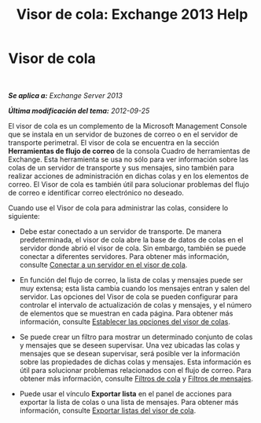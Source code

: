 ﻿---
title: 'Visor de cola: Exchange 2013 Help'
TOCTitle: Visor de cola
ms:assetid: db892f88-5c13-4607-a38c-8845b35ab8b2
ms:mtpsurl: https://technet.microsoft.com/es-es/library/Bb124789(v=EXCHG.150)
ms:contentKeyID: 49895954
ms.date: 05/22/2018
mtps_version: v=EXCHG.150
ms.translationtype: MT
---

# Visor de cola

 

_**Se aplica a:** Exchange Server 2013_

_**Última modificación del tema:** 2012-09-25_

El visor de cola es un complemento de la Microsoft Management Console que se instala en un servidor de buzones de correo o en el servidor de transporte perimetral. El visor de cola se encuentra en la sección **Herramientas de flujo de correo** de la consola Cuadro de herramientas de Exchange. Esta herramienta se usa no sólo para ver información sobre las colas de un servidor de transporte y sus mensajes, sino también para realizar acciones de administración en dichas colas y en los elementos de correo. El Visor de cola es también útil para solucionar problemas del flujo de correo e identificar correo electrónico no deseado.

Cuando use el Visor de cola para administrar las colas, considere lo siguiente:

  - Debe estar conectado a un servidor de transporte. De manera predeterminada, el visor de cola abre la base de datos de colas en el servidor donde abrió el visor de cola. Sin embargo, también se puede conectar a diferentes servidores. Para obtener más información, consulte [Conectar a un servidor en el visor de cola](connect-to-a-server-in-queue-viewer-exchange-2013-help.md).

  - En función del flujo de correo, la lista de colas y mensajes puede ser muy extensa; esta lista cambia cuando los mensajes entran y salen del servidor. Las opciones del Visor de cola se pueden configurar para controlar el intervalo de actualización de colas y mensajes, y el número de elementos que se muestran en cada página. Para obtener más información, consulte [Establecer las opciones del visor de colas](set-queue-viewer-options-exchange-2013-help.md).

  - Se puede crear un filtro para mostrar un determinado conjunto de colas y mensajes que se deseen supervisar. Una vez ubicadas las colas y mensajes que se desean supervisar, será posible ver la información sobre las propiedades de dichas colas y mensajes. Esta información es útil para solucionar problemas relacionados con el flujo de correo. Para obtener más información, consulte [Filtros de cola](queue-filters-exchange-2013-help.md) y [Filtros de mensajes](message-filters-exchange-2013-help.md).

  - Puede usar el vínculo **Exportar lista** en el panel de acciones para exportar la lista de colas o una lista de mensajes. Para obtener más información, consulte [Exportar listas del visor de cola](export-lists-from-queue-viewer-exchange-2013-help.md).

